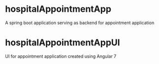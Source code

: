 # hospitalAppointmentApp
A spring boot application serving as backend for appointment application

# hospitalAppointmentAppUI
UI for appointment application created using Angular 7 

